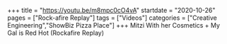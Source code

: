+++
title = "https://youtu.be/m8mpc0cO4vA"
startdate = "2020-10-26"
pages = ["Rock-afire Replay"]
tags = ["Videos"]
categories = ["Creative Engineering","ShowBiz Pizza Place"]
+++
Mitzi With her Cosmetics + My Gal is Red Hot (Rockafire Replay)
